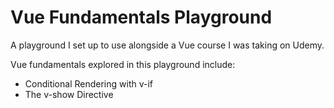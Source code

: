 # Vue Fundamentals Playground

A playground I set up to use alongside a Vue course I was taking on Udemy. 

Vue fundamentals explored in this playground include:

- Conditional Rendering with v-if
- The v-show Directive